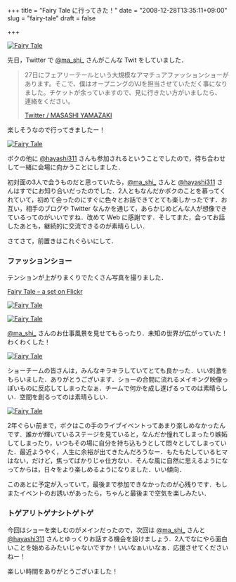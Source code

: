 +++
title = "Fairy Tale に行ってきた！"
date = "2008-12-28T13:35:11+09:00"
slug = "fairy-tale"
draft = false

+++

<p><a href="http://www.flickr.com/photos/june29/3142976308/" title="Fairy Tale by june29, on Flickr"><img src="http://farm4.static.flickr.com/3212/3142976308_816219c519.jpg" alt="Fairy Tale" /></a></p>
<p>先日，Twitter で <a href="http://twitter.com/ma_shi_" title="Twitter / ma_shi_">@ma_shi_</a> さんがこんな Twit をしていました．</p>
<blockquote><p>
27日にフェアリーテールという大規模なアマチュアファッションショーがあります。そこで、僕はオープニングのVJを担当させていただく事になりました。チケットが余っていますので、見に行きたい方がいましたら、 連絡をください。</p>
<p><a class="quote" href="http://twitter.com/ma_shi_/status/1075709064" title="Twitter / MASASHI YAMAZAKI">Twitter / MASASHI YAMAZAKI</a>
</p></blockquote>
<p>楽しそうなので行ってきましたー！</p>
<p><a href="http://www.fairyfairy.net/" title="Fairy Tale"><img src="http://img.skitch.com/20081228-msxbre9suhjkra5n9i9xe3gghc.png" alt="Fairy Tale" /></a></p>
<p>ボクの他に <a href="http://twitter.com/hayashi311" title="Twitter / hayashi311">@hayashi311</a> さんも参加されるということでしたので，待ち合わせして一緒に会場に向かうことにしました．</p>
<p>初対面の3人で会うものだと思っていたら，<a href="http://twitter.com/ma_shi_" title="Twitter / ma_shi_">@ma_shi_</a> さんと <a href="http://twitter.com/hayashi311" title="Twitter / hayashi311">@hayashi311</a> さんはすでにお知り合いだったのでした．2人ともなんだかボクのことを慕ってくれていて，初めて会ったのにすぐに色々とお話できてとても楽しかったです．お互い，相手のブログや Twitter なんかを通じて，あらかじめどんな人が想像できているってのがいいですね．改めて Web に感謝です．そしてまた，会ってお話したあとも，継続的に交流できるのが素晴らしい．</p>
<p>さてさて，前置きはこれぐらいにして．</p>
<h3>ファッションショー</h3>
<p>テンションが上がりまくりでたくさん写真を撮りました．</p>
<p><a href="http://www.flickr.com/photos/june29/sets/72157611750404674/" title="Fairy Tale - a set on Flickr">Fairy Tale &#8211; a set on Flickr</a></p>
<p><a href="http://www.flickr.com/photos/june29/3142121316/" title="Fairy Tale by june29, on Flickr"><img src="http://farm4.static.flickr.com/3288/3142121316_ca2fcaee24.jpg" alt="Fairy Tale" /></a></p>
<p><a href="http://www.flickr.com/photos/june29/3141293943/" title="Fairy Tale by june29, on Flickr"><img src="http://farm4.static.flickr.com/3255/3141293943_d328ede6dd.jpg" alt="Fairy Tale" /></a></p>
<p><a href="http://twitter.com/ma_shi_" title="Twitter / ma_shi_">@ma_shi_</a> さんのお仕事風景を見せてもらったり．未知の世界が広がっていた！わくわくした！</p>
<p><a href="http://www.flickr.com/photos/june29/3142126921/" title="Fairy Tale by june29, on Flickr"><img src="http://farm4.static.flickr.com/3248/3142126921_b1788aaeab.jpg" alt="Fairy Tale" /></a></p>
<p>ショーチームの皆さんは，みんなキラキラしていてとても良かった．いい刺激をもらいました．ありがとうございます．ショーの合間に流れるメイキング映像っぽいものに反応してしまったなぁ．チームで何かを成し遂げるってのは素晴らしい．空間を創るってのは素晴らしい．</p>
<p><a href="http://www.flickr.com/photos/june29/sets/72157611750404674/" title="Fairy Tale - a set on Flickr"><img src="http://img.skitch.com/20081228-ncr9ebfaequrkw9qmfg74g4wud.png" alt="Fairy Tale" /></a></p>
<p>2年ぐらい前まで，ボクはこの手のライブイベントってあまり楽しめなかったんです．誰かが輝いているステージを見ていると，なんだか憧れてしまったり嫉妬してしまったり，いつもその場に自分を持ち込もうとして悶々としてしまっていた．最近ようやく，人生に余裕が出てきたんだろうなー．もたもたしているヒマはない，だけど，焦ってばかりじゃ仕方ない．そんな風に自然に思えるようになってからは，日々をより楽しめるようになりました．いい傾向．</p>
<p>このあとに予定が入っていて，最後まで参加できなかったのが心残りです．もしまたイベントのお誘いがあったら，ちゃんと最後まで空気を楽しみたい．</p>
<h3>トゲアリトゲナシトゲトゲ</h3>
<p>今回はショーを楽しむのがメインだったので，次回は <a href="http://twitter.com/ma_shi_" title="Twitter / ma_shi_">@ma_shi_</a> さんと<a href="http://twitter.com/hayashi311" title="Twitter / hayashi311">@hayashi311</a> さんとゆっくりお話する機会を設けましょう．2人でなにやら面白いことを始めるみたいじゃないですか！いいなぁいいなぁ．応援させてくださいねー！</p>
<p>楽しい時間をありがとうございました！</p>

